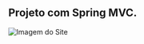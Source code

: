 ## Projeto com Spring MVC. 

![Imagem do Site]([https://i.ibb.co/8NHxLpf/articles.jpg](https://i.ibb.co/QMN3rPq/Screenshot-119.png)https://i.ibb.co/QMN3rPq/Screenshot-119.png)
